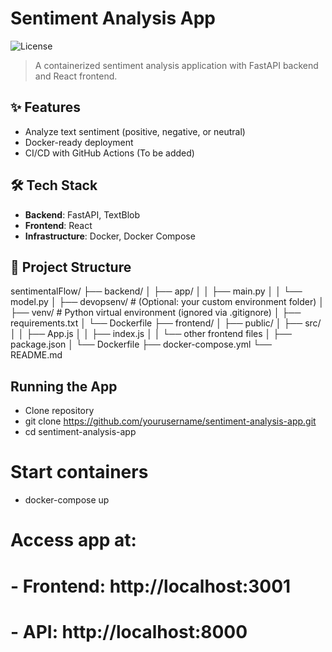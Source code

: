 
# Sentiment Analysis App

![License](https://img.shields.io/badge/license-MIT-blue.svg)

> A containerized sentiment analysis application with FastAPI backend and React frontend.

## ✨ Features

- Analyze text sentiment (positive, negative, or neutral)
- Docker-ready deployment
- CI/CD with GitHub Actions (To be added)

## 🛠️ Tech Stack

- **Backend**: FastAPI, TextBlob
- **Frontend**: React
- **Infrastructure**: Docker, Docker Compose

## 📁 Project Structure

sentimentalFlow/ ├── backend/ │ ├── app/ │ │ ├── main.py │ │ └── model.py │ ├── devopsenv/ # (Optional: your custom environment folder) │ ├── venv/ # Python virtual environment (ignored via .gitignore) │ ├── requirements.txt │ └── Dockerfile ├── frontend/ │ ├── public/ │ ├── src/ │ │ ├── App.js │ │ ├── index.js │ │ └── other frontend files │ ├── package.json │ └── Dockerfile ├── docker-compose.yml └── README.md


## Running the App
- Clone repository
- git clone https://github.com/yourusername/sentiment-analysis-app.git
- cd sentiment-analysis-app

# Start containers
- docker-compose up

# Access app at:
# - Frontend: http://localhost:3001
# - API: http://localhost:8000
